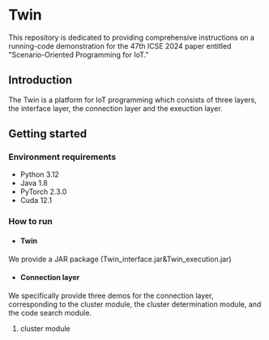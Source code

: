 # Twin



This repository is dedicated to providing comprehensive instructions on a running-code demonstration for the 47th ICSE 2024 paper entitled "Scenario-Oriented Programming for IoT."


## Introduction



The Twin is a platform for IoT programming which consists of three layers, the interface layer, the connection layer and the exeuction layer. 

## Getting started



### Environment requirements

* Python 3.12
* Java 1.8
* PyTorch 2.3.0
* Cuda 12.1


### How to run

* #### Twin
We provide a JAR package (Twin_interface.jar&Twin_execution.jar) 

* #### Connection layer
We specifically provide three demos for the connection layer, corresponding to the cluster module, the cluster determination module, and the code search module.
1. cluster module


